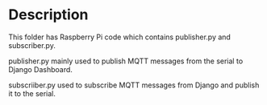 # Description

This folder has Raspberry Pi code which contains publisher.py and subscriber.py. 

publisher.py mainly used to publish MQTT messages from the serial to Django Dashboard.

subscriiber.py used to subscribe MQTT messages from Django and publish it to the serial. 
